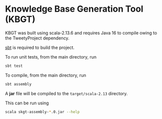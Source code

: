 # Knowledge Base Generation Tool (KBGT)

KBGT was built using scala-2.13.6 and requires Java 16 to compile owing to the TweetyProject dependency.

[sbt](https://www.scala-sbt.org/1.x/docs/Setup.html) is required to build the project.

To run unit tests, from the main directory, run

```sh
sbt test
```

To compile, from the main directory, run

```sh
sbt assembly
```

A **jar** file will be compiled to the `target/scala-2.13` directory.

This can be run using

```sh
scala skgt-assembly-*.0.jar --help
```
